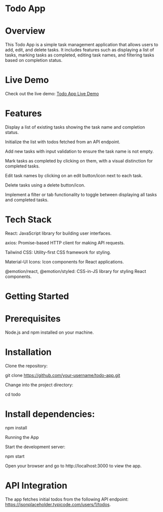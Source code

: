  # Todo App
# Overview
This Todo App is a simple task management application that allows users to add, edit, and delete tasks. It includes features such as displaying a list of tasks, marking tasks as completed, editing task names, and filtering tasks based on completion status.

# Live Demo

Check out the live demo: [Todo App Live Demo](https://todo-three-olive.vercel.app/)

# Features
Display a list of existing tasks showing the task name and completion status.

Initialize the list with todos fetched from an API endpoint.

Add new tasks with input validation to ensure the task name is not empty.

Mark tasks as completed by clicking on them, with a visual distinction for completed tasks.

Edit task names by clicking on an edit button/icon next to each task.

Delete tasks using a delete button/icon.

Implement a filter or tab functionality to toggle between displaying all tasks and completed tasks.

# Tech Stack
React: JavaScript library for building user interfaces.

axios: Promise-based HTTP client for making API requests.

Tailwind CSS: Utility-first CSS framework for styling.

Material-UI Icons: Icon components for React applications.

@emotion/react, @emotion/styled: CSS-in-JS library for styling React components.

# Getting Started

# Prerequisites

Node.js and npm installed on your machine.

# Installation

Clone the repository:


git clone https://github.com/your-username/todo-app.git

Change into the project directory:


cd todo

# Install dependencies:


npm install

Running the App

Start the development server:


npm start

Open your browser and go to http://localhost:3000 to view the app.

# API Integration

The app fetches initial todos from the following API endpoint: https://jsonplaceholder.typicode.com/users/1/todos.
